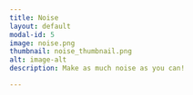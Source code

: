 ```yaml
---
title: Noise
layout: default
modal-id: 5
image: noise.png
thumbnail: noise_thumbnail.png
alt: image-alt
description: Make as much noise as you can!

---
```

